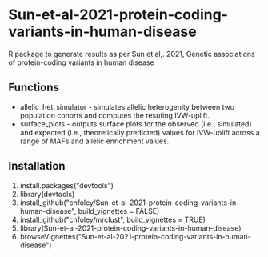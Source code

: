 # Sun-et-al-2021-protein-coding-variants-in-human-disease
R package to generate results as per Sun et al,. 2021, Genetic associations of protein-coding variants in human disease


## Functions
* allelic_het_simulator - simulates allelic heterogenity between two population cohorts and computes the resuting IVW-uplift.
* surface_plots - outputs surface plots for the observed (i.e., simulated) and expected (i.e., theoretically predicted) values for IVW-uplift across a range of MAFs and allelic enrichment values.

## Installation
1. install.packages("devtools")
2. library(devtools)
3. install_github("cnfoley/Sun-et-al-2021-protein-coding-variants-in-human-disease", build_vignettes = FALSE)
4. install_github("cnfoley/mrclust", build_vignettes = TRUE)
5. library(Sun-et-al-2021-protein-coding-variants-in-human-disease)
6. browseVignettes("Sun-et-al-2021-protein-coding-variants-in-human-disease")


